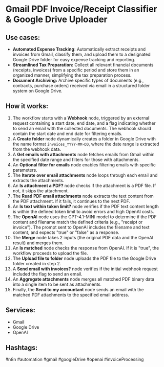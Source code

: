 # Gmail PDF Invoice/Receipt Classifier & Google Drive Uploader

## Use cases:

-   **Automated Expense Tracking:** Automatically extract receipts and invoices from Gmail, classify them, and upload them to a designated Google Drive folder for easy expense tracking and reporting.
-   **Streamlined Tax Preparation:** Collect all relevant financial documents (receipts, invoices) from a specific period and store them in an organized manner, simplifying the tax preparation process.
-   **Document Archiving:** Archive specific types of documents (e.g., contracts, purchase orders) received via email in a structured folder system on Google Drive.

## How it works:

1.  The workflow starts with a **Webhook** node, triggered by an external request containing a start date, end date, and a flag indicating whether to send an email with the collected documents. The webhook should contain the start date and end date for filtering emails.
2.  A **Create folder** node dynamically creates a folder in Google Drive with the name format `invoices_YYYY-MM-DD`, where the date range is extracted from the webhook data.
3.  A **Get emails with attachments** node fetches emails from Gmail within the specified date range and filters for those with attachments.
4.  An **Optional filter for emails** node enables filtering emails with specific parameters.
5.  The **Iterate over email attachments** node loops through each email and extracts the attachments.
6.  An **Is attachment a PDF?** node checks if the attachment is a PDF file. If not, it skips the attachment.
7.  The **Read PDF email attachments** node extracts the text content from the PDF attachment.  If it fails, it continues to the next PDF.
8.  An **Is text within token limit?** node verifies if the PDF text content length is within the defined token limit to avoid errors and high OpenAI costs.
9.  The **OpenAI** node uses the GPT-4.1-MINI model to determine if the PDF content and filename match the defined criteria (e.g., "receipt or invoice").  The prompt sent to OpenAI includes the filename and text content, and expects "true" or "false" as a response.
10. The **Merge** node takes 2 inputs (the original PDF data and the OpenAI result) and merges them.
11. An **Is matched** node checks the response from OpenAI. If it is "true", the workflow proceeds to upload the file.
12. The **Upload file to folder** node uploads the PDF file to the Google Drive folder created in step 2.
13. A **Send email with invoices?** node verifies if the initial webhook request included the flag to send an email.
14. An **Aggregate attachments** node merges all matched PDF binary data into a single item to be sent as attachments.
15. Finally, the **Send to my accountant** node sends an email with the matched PDF attachments to the specified email address.

## Services:

-   Gmail
-   Google Drive
-   OpenAI

## Hashtags:

#n8n #automation #gmail #googleDrive #openai #invoiceProcessing
